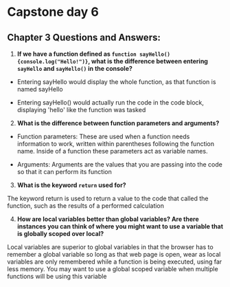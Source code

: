 # Capstone day 6

## Chapter 3 Questions and Answers:

1. **If we have a function defined as `function sayHello(){console.log("Hello!")}`, what is the difference between entering `sayHello` and `sayHello()` in the console?**

- Entering sayHello would display the whole function, as that function is named sayHello

- Entering sayHello() would actually run the code in the code block, displaying 'hello' like the function was tasked

2. **What is the difference between function parameters and arguments?**

- Function parameters: These are used when a function needs information to work, written within parentheses following the function name. Inside of a function these parameters act as variable names.

- Arguments: Arguments are the values that you are passing into the code so that it can perform its function

3. **What is the keyword `return` used for?**

The keyword return is used to return a value to the code that called the function, such as the results of a performed calculation

4. **How are local variables better than global variables? Are there instances you can think of where you might want to use a variable that is globally scoped over local?**

Local variables are superior to global variables in that the browser has to remember a global variable so long as that web page is open, wear as local variables are only remembered while a function is being executed, using far less memory. You may want to use a global scoped variable when multiple functions will be using this variable   
